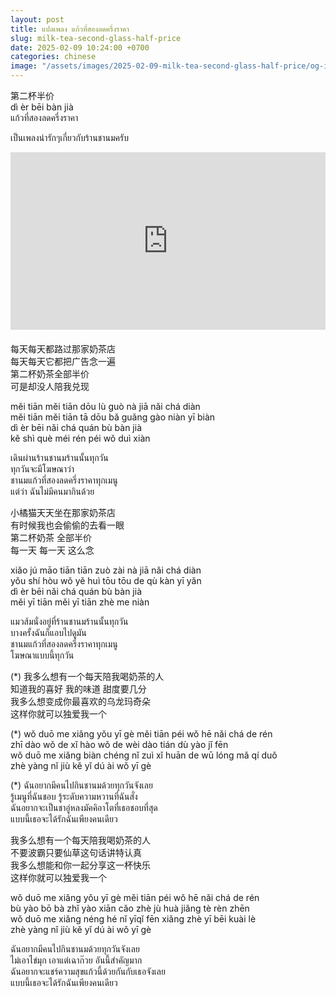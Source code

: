 ```yaml
---
layout: post
title: แปลเพลง แก้วที่สองลดครึ่งราคา
slug: milk-tea-second-glass-half-price
date: 2025-02-09 10:24:00 +0700
categories: chinese
image: "/assets/images/2025-02-09-milk-tea-second-glass-half-price/og-image.jpg"
---
```


第二杯半价  
dì èr bēi bàn jià  
แก้วที่สองลดครึ่งราคา

เป็นเพลงน่ารักๆเกี่ยวกับร้านชานมครับ  


<div style="display: flex; justify-content: center; margin-bottom: 20px">
  <iframe style="aspect-ratio: 16 / 9; width: 100% !important;" src="https://www.youtube.com/embed/heg6IYDx2NA?si=ZP_SJYdqvKg6xr9U" title="YouTube video player" frameborder="0" allow="accelerometer; autoplay; clipboard-write; encrypted-media; gyroscope; picture-in-picture; web-share" referrerpolicy="strict-origin-when-cross-origin" allowfullscreen></iframe>
</div>

每天每天都路过那家奶茶店  
每天每天它都把广告念一遍  
第二杯奶茶全部半价  
可是却没人陪我兑现

měi tiān měi tiān dōu lù guò nà jiā nǎi chá diàn  
měi tiān měi tiān tā dōu bǎ guǎng gào niàn yī biàn  
dì èr bēi nǎi chá quán bù bàn jià  
kě shì què méi rén péi wǒ duì xiàn

เดินผ่านร้านชานมร้านนั้นทุกวัน  
ทุกวันจะมีโฆษณาว่า  
ชานมแก้วที่สองลดครึ่งราคาทุกเมนู  
แต่ว่า ฉันไม่มีคนมากินด้วย

小橘猫天天坐在那家奶茶店  
有时候我也会偷偷的去看一眼  
第二杯奶茶 全部半价  
每一天 每一天 这么念

xiǎo jú māo tiān tiān zuò zài nà jiā nǎi chá diàn  
yǒu shí hòu wǒ yě huì tōu tōu de qù kàn yī yǎn  
dì èr bēi nǎi chá quán bù bàn jià  
měi yī tiān měi yī tiān zhè me niàn

แมวส้มนั่งอยู่ที่ร้านชานมร้านนั้นทุกวัน  
บางครั้งฉันก็แอบไปดูมัน  
ชานมแก้วที่สองลดครึ่งราคาทุกเมนู  
โฆษณาแบบนี้ทุกวัน

(*) 我多么想有一个每天陪我喝奶茶的人  
知道我的喜好 我的味道 甜度要几分  
我多么想变成你最喜欢的乌龙玛奇朵  
这样你就可以独爱我一个

(*) wǒ duō me xiǎng yǒu yī gè měi tiān péi wǒ hē nǎi chá de rén  
zhī dào wǒ de xǐ hào wǒ de wèi dào tián dù yào jǐ fēn  
wǒ duō me xiǎng biàn chéng nǐ zuì xǐ huān de wū lóng mǎ qí duǒ  
zhè yàng nǐ jiù kě yǐ dú ài wǒ yī gè

(*) ฉันอยากมีคนไปกินชานมด้วยทุกวันจังเลย  
รู้เมนูที่ฉันชอบ รู้ระดับความหวานที่ฉันสั่ง  
ฉันอยากจะเป็นชาอู่หลงมัคคิอาโตที่เธอชอบที่สุด  
แบบนี้เธอจะได้รักฉันเพียงคนเดียว

我多么想有一个每天陪我喝奶茶的人  
不要波霸只要仙草这句话讲特认真  
我多么想能和你一起分享这一杯快乐  
这样你就可以独爱我一个

wǒ duō me xiǎng yǒu yī gè měi tiān péi wǒ hē nǎi chá de rén  
bù yào bō bà zhǐ yào xiān cǎo zhè jù huà jiǎng tè rèn zhēn  
wǒ duō me xiǎng néng hé nǐ yīqǐ fēn xiǎng zhè yī bēi kuài lè  
zhè yàng nǐ jiù kě yǐ dú ài wǒ yī gè

ฉันอยากมีคนไปกินชานมด้วยทุกวันจังเลย  
ไม่เอาไข่มุก เอาแต่เฉาก๊วย อันนี้สำคัญมาก  
ฉันอยากจะแชร์ความสุขแก้วนี้ด้วยกันกับเธอจังเลย  
แบบนี้เธอจะได้รักฉันเพียงคนเดียว
